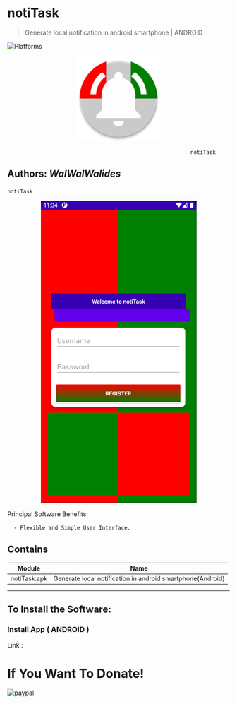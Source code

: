 # notiTask
> Generate local notification in android smartphone   | ANDROID

![Platforms](https://img.shields.io/badge/Supported%20platforms-ANDROID-BLUE.svg)

<p align="center">
  <img src=notiTask_icon.png />
</p> 



                                                              notiTask



**Authors:**  *WalWalWalides*
------

`notiTask`

<p align="center">
  <img src=notiTask_mobile.png />
</p> 

Principal Software Benefits:

      - Flexible and Simple User Interface.


    
    


## Contains

| Module | Name | 
| --- | --- |
|notiTask.apk|Generate local notification in android smartphone(Android) |


------

## To Install the Software:

### Install App ( ANDROID ) 

Link : 


# If You Want To Donate!

[![paypal](https://www.paypalobjects.com/en_US/i/btn/btn_donateCC_LG.gif)](https://www.paypal.com/cgi-bin/webscr?cmd=_s-xclick&hosted_button_id=Y79F36A9BGLHS&source=url)


